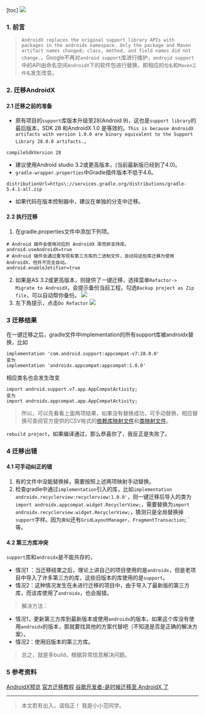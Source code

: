 [toc]
![](https://i.loli.net/2020/06/17/e9SXUWTyrPiVMN5.png)
<!-- more -->
### 1. 前言
> `AndroidX replaces the original support library APIs with packages in the androidx namespace. Only the package and Maven artifact names changed; class, method, and field names did not change.`，Google不再对`android support`库进行维护，`android support`中的API由命名空间`AndroidX`下的软件包进行替换，即相应的`包名`和`Maven工件名`发生改变。


### 2. 迁移AndroidX
#### 2.1 迁移之前的准备
- 原有项目的`support`库版本升级至28(Android 9)，这也是`support library`的最后版本，SDK 28 和AndroidX 1.0 是等效的。`This is because AndroidX artifacts with version 1.0.0 are binary equivalent to the Support Library 28.0.0 artifacts.`，

```
compileSdkVersion 28
```

- 建议使用Android studio 3.2或更高版本，(当前最新版已经到了4.0)。
- `gradle-wrapper.properties`中Gradle插件版本不低于4.6。

```
distributionUrl=https\://services.gradle.org/distributions/gradle-5.4.1-all.zip
```

- 如果代码在版本控制器中，建议在单独的分支中迁移。
#### 2.2 执行迁移
1. 在gradle.properties文件中添加下列项。

```
# Android 插件会使用对应的 AndroidX 库而非支持库。
android.useAndroidX=true
# Android 插件会通过重写现有第三方库的二进制文件，自动将这些库迁移为使用 AndroidX，但并不完全自动。
android.enableJetifier=true
```

2. 如果是AS 3.2或更高版本，则提供了一键迁移，选择菜单`Refactor-> Migrate to AndroidX`，会提示备份当前工程，勾选`Backup project as Zip file`，可以自动帮你备份。
![](https://i.loli.net/2020/06/17/pODBjRtxs327Ggw.png)
3. 左下角提示，点击`Do Refactor`
![](https://i.loli.net/2020/06/17/sWOgrdKR4PycnQt.png)

### 3 迁移结果
在一键迁移之后，gradle文件中implementation的所有support库被androidx替换，比如
```
implementation 'com.android.support:appcompat-v7:28.0.0' 
变为
implementation 'androidx.appcompat:appcompat:1.0.0'
```
相应类名也会发生改变
```
import android.support.v7.app.AppCompatActivity;
变为
import androidx.appcompat.app.AppCompatActivity;
```
> 所以，可以先看看上面两项结果，如果没有替换成功，可手动替换，相应替换可查阅官方提供的CSV格式的[依赖库映射文件](https://developer.android.google.cn/topic/libraries/support-library/downloads/androidx-artifact-mapping.csv)和[类映射文件](https://developer.android.google.cn/topic/libraries/support-library/downloads/androidx-class-mapping.csv)。

`rebuild project`，如果编译通过，那么恭喜你了，我反正是失败了。
### 4 迁移出错
#### 4.1 可手动纠正的错
1. 有的文件中没能替换掉，需要按照上述两项映射手动替换。
2. 检查gradle中通过`implementation`引入的库，比如`implementation androidx.recyclerview:recyclerview:1.0.0'`，则一键迁移后导入的类为`import androidx.appcompat.widget.RecyclerView;`，需要替换为`import androidx.recyclerview.widget.RecyclerView;`，猜测只是全局替换掉`support`字样。因为`类似`还有`GridLayoutManager`、`FragmentTransaction`;
`等。

#### 4.2 第三方库冲突
`support`库和`androidx`是不能共存的，
- 情况1 ：当迁移结束之后，理论上讲自己的项目使用的是`androidx`，但是老项目中导入了许多第三方的库，这些旧版本的库使用的是`support`。
- 情况2：这种情况发生在未进行迁移的项目中，由于导入了最新版的第三方库，而该库使用了`androidx`，也会报错。

> 解决方法：

- 情况1，更新第三方库到最新版本或使用`androidx`的版本，如果这个库没有使用`androidx`的版本，那就要找其他的方案代替吧（不知道是否是正确的解决方案）。
- 情况2：使用旧版本的第三方库。

> 总之，就是多build，根据异常信息解决问题。

### 5 参考资料
[AndroidX预览](https://developer.android.google.cn/jetpack/androidx)
[官方迁移教程](https://developer.android.google.cn/jetpack/androidx/migrate)
[谷歌开发者-是时候迁移至 AndroidX 了](https://www.jianshu.com/p/04389c42792d)

--- 
> 本文若有出入，请指正！
> 我是小小范同学。